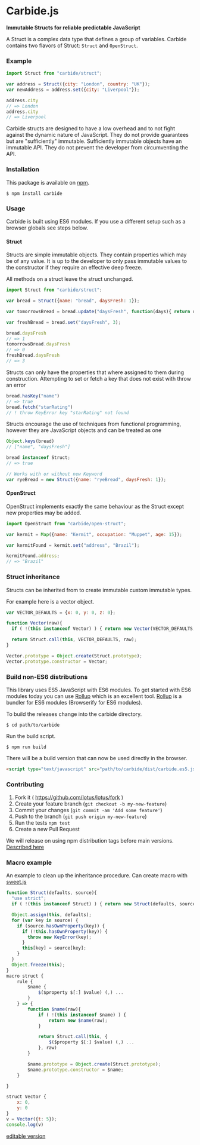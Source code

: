 # Carbide.js

**Immutable Structs for reliable predictable JavaScript**

A Struct is a complex data type that defines a group of variables.
Carbide contains two flavors of Struct: `Struct` and `OpenStruct`.

### Example

```js
import Struct from "carbide/struct";

var address = Struct({city: "London", country: "UK"});
var newAddress = address.set({city: "Liverpool"});

address.city
// => London
address.city
// => Liverpool
```

Carbide structs are designed to have a low overhead and to not fight against the dynamic nature of JavaScript.
They do not provide guarantees but are "sufficiently" immutable.
Sufficiently immutable objects have an immutable API.
They do not prevent the developer from circumventing the API.

### Installation
This package is available on [npm](https://www.npmjs.com/package/carbide).

```
$ npm install carbide
```

### Usage
Carbide is built using ES6 modules.
If you use a different setup such as a browser globals see steps below.

#### Struct
Structs are simple immutable objects.
They contain properties which may be of any value.
It is up to the developer to only pass immutable values to the constructor if they require an effective deep freeze.

All methods on a struct leave the struct unchanged.

```js
import Struct from "carbide/struct";

var bread = Struct({name: "bread", daysFresh: 1});

var tomorrowsBread = bread.update("daysFresh", function(days){ return days - 1; });

var freshBread = bread.set("daysFresh", 3);

bread.daysFresh
// => 1
tomorrowsBread.daysFresh
// => 0
freshBread.daysFresh
// => 3
```

Structs can only have the properties that where assigned to them during construction.
Attempting to set or fetch a key that does not exist with throw an error

```js
bread.hasKey("name")
// => true
bread.fetch("starRating")
// ! throw KeyError key "starRating" not found
```

Structs encourage the use of techniques from functional programming, however they are JavaScript objects and can be treated as one

```js
Object.keys(bread)
// ["name", "daysFresh"]

bread instanceof Struct;
// => true

// Works with or without new Keyword
var ryeBread = new Struct({name: "ryeBread", daysFresh: 1});
```
#### OpenStruct

OpenStruct implements exactly the same behaviour as the Struct except new properties may be added.

```js
import OpenStruct from "carbide/open-struct";

var kermit = Map({name: "Kermit", occupation: "Muppet", age: 15});

var kermitFound = kermit.set("address", "Brazil");

kermitFound.address;
// => "Brazil"
```

### Struct inheritance

Structs can be inherited from to create immutable custom immutable types.

For example here is a vector object.

```js
var VECTOR_DEFAULTS = {x: 0, y: 0, z: 0};

function Vector(raw){
  if ( !(this instanceof Vector) ) { return new Vector(VECTOR_DEFAULTS, raw); }

  return Struct.call(this, VECTOR_DEFAULTS, raw);
}

Vector.prototype = Object.create(Struct.prototype);
Vector.prototype.constructor = Vector;
```

### Build non-ES6 distributions

This library uses ES5 JavaScript with ES6 modules.
To get started with ES6 modules today you can use [Rollup](http://rollupjs.org) which is an excellent tool.
[Rollup](http://rollupjs.org) is a bundler for ES6 modules (Browserify for ES6 modules).

To build the releases change into the carbide directory.

```
$ cd path/to/carbide
```

Run the build script.

```
$ npm run build
```

There will be a build version that can now be used directly in the browser.

```html
<script type="text/javascript" src="path/to/carbide/dist/carbide.es5.js"></script>
```

### Contributing

1. Fork it ( https://github.com/lotus/lotus/fork )
2. Create your feature branch (`git checkout -b my-new-feature`)
3. Commit your changes (`git commit -am 'Add some feature'`)
4. Push to the branch (`git push origin my-new-feature`)
5. Run the tests `npm test`
6. Create a new Pull Request

We will release on using npm distribution tags before main versions.
[Described here](https://medium.com/greenkeeper-blog/one-simple-trick-for-javascript-package-maintainers-to-avoid-breaking-their-user-s-software-and-to-6edf06dc5617#.t839vcynj)


### Macro example

An example to clean up the inheritance procedure.
Can create macro with [sweet.js](sweetjs.org)

```js
function Struct(defaults, source){
  "use strict";
  if ( !(this instanceof Struct) ) { return new Struct(defaults, source); }

  Object.assign(this, defaults);
  for (var key in source) {
    if (source.hasOwnProperty(key)) {
      if (!this.hasOwnProperty(key)) {
        throw new KeyError(key);
      }
      this[key] = source[key];
    }
  }
  Object.freeze(this);
}
macro struct {
    rule {
        $name {
            $($property $[:] $value) (,) ...
        }
    } => {
        function $name(raw){
            if ( !(this instanceof $name) ) {
                return new $name(raw);
            }

            return Struct.call(this, {
                $($property $[:] $value) (,) ...
            }, raw)
        }

        $name.prototype = Object.create(Struct.prototype);
        $name.prototype.constructor = $name;
    }

}

struct Vector {
    x: 0,
    y: 0
}
v = Vector({t: 5});
console.log(v)

```

[editable version](http://sweetjs.org/browser/editor.html#function%20Struct(defaults,%20source)%7B%0A%20%20%22use%20strict%22;%0A%20%20if%20(%20!(this%20instanceof%20Struct)%20)%20%7B%20return%20new%20Struct(defaults,%20source);%20%7D%0A%0A%20%20Object.assign(this,%20defaults);%0A%20%20for%20(var%20key%20in%20source)%20%7B%0A%20%20%20%20if%20(source.hasOwnProperty(key))%20%7B%0A%20%20%20%20%20%20if%20(!this.hasOwnProperty(key))%20%7B%0A%20%20%20%20%20%20%20%20throw%20new%20KeyError(key);%0A%20%20%20%20%20%20%7D%0A%20%20%20%20%20%20this%5Bkey%5D%20=%20source%5Bkey%5D;%0A%20%20%20%20%7D%0A%20%20%7D%0A%20%20Object.freeze(this);%0A%7D%0Amacro%20struct%20%7B%0A%20%20%20%20rule%20%7B%0A%20%20%20%20%20%20%20%20$name%20%7B%0A%20%20%20%20%20%20%20%20%20%20%20%20$($property%20$%5B:%5D%20$value)%20(,)%20...%0A%20%20%20%20%20%20%20%20%7D%0A%20%20%20%20%7D%20=%3E%20%7B%0A%20%20%20%20%20%20%20%20function%20$name(raw)%7B%0A%20%20%20%20%20%20%20%20%20%20%20%20if%20(%20!(this%20instanceof%20$name)%20)%20%7B%0A%20%20%20%20%20%20%20%20%20%20%20%20%20%20%20%20return%20new%20$name(raw);%0A%20%20%20%20%20%20%20%20%20%20%20%20%7D%0A%0A%20%20%20%20%20%20%20%20%20%20%20%20return%20Struct.call(this,%20%7B%0A%20%20%20%20%20%20%20%20%20%20%20%20%20%20%20%20$($property%20$%5B:%5D%20$value)%20(,)%20...%0A%20%20%20%20%20%20%20%20%20%20%20%20%7D,%20raw)%0A%20%20%20%20%20%20%20%20%7D%0A%20%20%20%20%20%20%20%20%0A%20%20%20%20%20%20%20%20$name.prototype%20=%20Object.create(Struct.prototype);%0A%20%20%20%20%20%20%20%20$name.prototype.constructor%20=%20$name;%0A%20%20%20%20%7D%0A%20%20%20%20%0A%7D%0A%0Astruct%20Vector%20%7B%0A%20%20%20%20x:%200,%0A%20%20%20%20y:%200%0A%7D%0Av%20=%20Vector(%7Bt:%205%7D);%0Aconsole.log(v)%0A)

